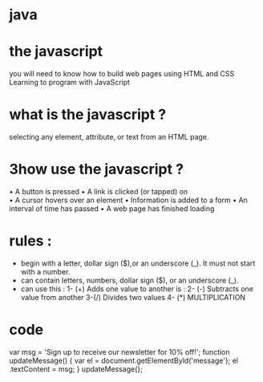 # java
# the javascript

 you will need to know how to build web pages using HTML and CSS  Learning to program with JavaScript 

 # what is the javascript ?
  selecting any element, attribute, or text from an HTML page. 

 # 3how use the javascript ?
  • A button is pressed 
  • A link is clicked (or tapped) on  
  • A cursor hovers over an element
  • Information is added to a form 
  • An interval of time has passed 
  • A web page has finished loading
 # rules :
  * begin with a letter, dollar sign ($),or an underscore (_). It must not start with a number. 
  * can contain letters, numbers, dollar sign ($), or an underscore (_). 
  * can use this :
    1- (+) Adds one value to another is :
    2- (-)   Subtracts one value from another 
    3-(/)  Divides two values
    4- (*) MULTIPLICATION


  # code
   var msg = 'Sign up to receive our newsletter for 10% off!';
   function updateMessage() {
   var el = document.getElementByld('message'};
    el .textContent = msg;
     }
    updateMessage(}; 
